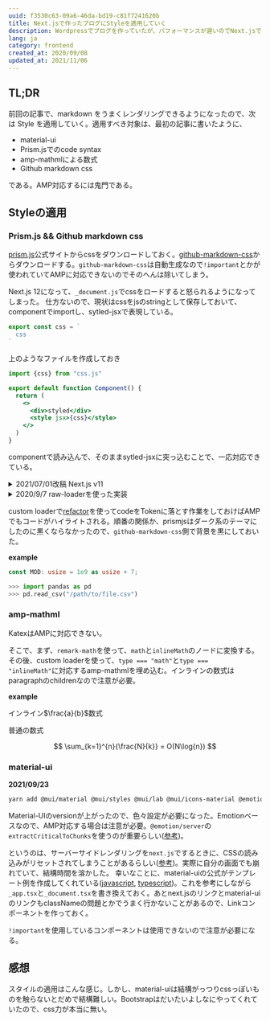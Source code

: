 ```yaml
---
uuid: f3530c63-09a6-46da-bd19-c81f7241620b
title: Next.jsで作ったブログにStyleを適用していく
description: Wordpressでブログを作っていたが、パフォーマンスが遅いのでNext.jsで作り直した。markdwonでレンダリングできるようになったので、Styleを適用していく。
lang: ja
category: frontend
created_at: 2020/09/08
updated_at: 2021/11/06
---
```


## TL;DR

前回の記事で、markdown をうまくレンダリングできるようになったので、次は Style を適用していく。適用すべき対象は、最初の記事に書いたように、

- material-ui
- Prism.jsでのcode syntax
- amp-mathmlによる数式
- Github markdown css

である。AMP対応するには鬼門である。

## Styleの適用

### Prism.js && Github markdown css

[prism.js](https://prismjs.com)公式サイトからcssをダウンロードしておく。[github-markdown-css](https://github.com/sindresorhus/github-markdown-css)からダウンロードする。`github-markdown-css`は自動生成なので`!important`とかが使われていてAMPに対応できないのでそのへんは除いてしまう。

Next.js 12になって、`_document.js`でcssをロードすると怒られるようになってしまった。
仕方ないので、現状はcssをjsのstringとして保存しておいて、componentでimportし、sytled-jsxで表現している。

```js:title=css.js
export const css = `
  css
`
```

上のようなファイルを作成しておき

```jsx:title=component.jsx
import {css} from "css.js"

export default function Component() {
  return (
    <>
      <div>styled</div>
      <style jsx>{css}</style>
    </>
  )
}
```

componentで読み込んで、そのままsytled-jsxに突っ込むことで、一応対応できている。

<details>
<summary>2021/07/01改稿 Next.js v11</summary>


webpack5を使っていると`asset modules`を使うことで`raw-loader`の機能が実装できる。まずは`next.config.js`に設定を書く。フルAMPなので、cssをimportすることは想定していない。

```js:title=next.config.js
module.exports = {
  webpack(config, options) {
    config.module.rules.push({
      test: /\.css/,
      resourceQuery: /raw/,
      type: 'asset/source'
    })
    return config
  },
}
```

これでcssファイルを`raw-loader`のように読み込める。

```js:title=_document.js
import React from "react";
import Document, { Html, Head, Main, NextScript } from "next/document";
import { ServerStyleSheets } from "@material-ui/core/styles";

import theme from "@libs/theme";

// @ts-ignore
import css from "../styles/github_markdown.css?raw";
// @ts-ignore
import prismCss from "../styles/prism.css?raw";
// @ts-ignore
import globalCss from "../styles/global.css?raw";

export default class MyDocument extends Document {
  render() {
    return (
      <Html lang="ja">
        <Head>
          {/* PWA primary color */}
          <meta name="theme-color" content={theme.palette.primary.main} />
        </Head>
        <body>
          <Main />
          <NextScript />
        </body>
      </Html>
    );
  }
}

// `getInitialProps` belongs to `_document` (instead of `_app`),
// it's compatible with server-side generation (SSG).
MyDocument.getInitialProps = async (ctx) => {
  const sheets = new ServerStyleSheets();
  const originalRenderPage = ctx.renderPage;

  ctx.renderPage = () =>
    originalRenderPage({
      enhanceApp: (App) => (props) => sheets.collect(<App {...props} />),
    });

  const initialProps = await Document.getInitialProps(ctx);

  return {
    ...initialProps,
    // Styles fragment is rendered after the app and page rendering finish.
    styles: [
      ...React.Children.toArray(initialProps.styles),
      <style
        key="custom"
        dangerouslySetInnerHTML={{
          __html: `${globalCss}\n${css}\n${prismCss}`,
        }}
      />,
      sheets.getStyleElement(),
    ],
  };
};
```
</details>

<details>
  <summary>2020/9/7 raw-loaderを使った実装</summary>
そのあと、raw-loaderを使ってcssを_app.tsxでimportして、直接埋め込む。できるならMarkdownのページだけで読み込みたいが...

ちょっとmaterial-ui成分も入ってしまっているが、`_document.js`は以下の感じ。

```js:title=_document.js
import React from "react";
import Document, { Html, Head, Main, NextScript } from "next/document";
import { ServerStyleSheets } from "@material-ui/core/styles";

import theme from "@libs/theme";

// @ts-ignore
import css from "!!raw-loader!../styles/github_markdown.css";
// @ts-ignore
import prismCss from "!!raw-loader!../styles/prism.css";
// @ts-ignore
import globalCss from "!!raw-loader!../styles/global.css";

export default class MyDocument extends Document {
  render() {
    return (
      <Html lang="ja">
        <Head>
          {/* PWA primary color */}
          <meta name="theme-color" content={theme.palette.primary.main} />
        </Head>
        <body>
          <Main />
          <NextScript />
        </body>
      </Html>
    );
  }
}

// `getInitialProps` belongs to `_document` (instead of `_app`),
// it's compatible with server-side generation (SSG).
MyDocument.getInitialProps = async (ctx) => {
  const sheets = new ServerStyleSheets();
  const originalRenderPage = ctx.renderPage;

  ctx.renderPage = () =>
    originalRenderPage({
      enhanceApp: (App) => (props) => sheets.collect(<App {...props} />),
    });

  const initialProps = await Document.getInitialProps(ctx);

  return {
    ...initialProps,
    // Styles fragment is rendered after the app and page rendering finish.
    styles: [
      ...React.Children.toArray(initialProps.styles),
      <style
        key="custom"
        dangerouslySetInnerHTML={{
          __html: `${globalCss}\n${css}\n${prismCss}`,
        }}
      />,
      sheets.getStyleElement(),
    ],
  };
};
```
</details>


custom loaderで[refactor](https://github.com/wooorm/refractor)を使ってcodeをTokenに落とす作業をしておけばAMPでもコードがハイライトされる。順番の関係か、prismjsはダーク系のテーマにしたのに黒くならなかったので、`github-markdown-css`側で背景を黒にしておいた。

**example**

```rust
const MOD: usize = 1e9 as usize + 7;
```

```python
>>> import pandas as pd
>>> pd.read_csv("/path/to/file.csv")
```

### amp-mathml

KatexはAMPに対応できない。

そこで、まず、`remark-math`を使って、`math`と`inlineMath`のノードに変換する。その後、custom loaderを使って、`type === "math"`と`type === "inlineMath"`に対応するamp-mathmlを埋め込む。インラインの数式はparagraphのchildrenなので注意が必要。

**example**

インライン$\frac{a}{b}$数式

普通の数式

$$
\sum_{k=1}^{n}{\frac{N}{k}} = O(N\log{n})
$$

### material-ui

**2021/09/23**

```bash
yarn add @mui/material @mui/styles @mui/lab @mui/icons-material @emotion/react @emotion/styled @emotion/server
```

Material-UIのversionが上がったので、色々設定が必要になった。Emotionベースなので、AMP対応する場合は注意が必要。`@emotion/server`の`extractCriticalToChunks`を使うのが重要らしい([参考](https://spectrum.chat/emotion/development/emotion-with-amp-pages~710d31dc-1cec-4f38-b39a-6a4110a03859))。

というのは、サーバーサイドレンダリングを`next.js`でするときに、CSSの読み込みがリセットされてしまうことがあるらしい([参考](https://blog.narumium.net/2020/01/29/next-js-with-material-uiでスタイルが崩れる/))。実際に自分の画面でも崩れていて、結構時間を溶かした。
幸いなことに、material-uiの公式がテンプレート例を作成してくれている([javascript](https://github.com/mui-org/material-ui/tree/master/examples/nextjs), [typescript](https://github.com/mui-org/material-ui/tree/master/examples/nextjs-with-typescript))。これを参考にしながら`_app.tsx`と`_document.tsx`を書き換えておく。あとnext.jsのリンクとmaterial-uiのリンクもclassNameの問題とかでうまく行かないことがあるので、Linkコンポーネントを作っておく。

`!important`を使用しているコンポーネントは使用できないので注意が必要になる。

## 感想

スタイルの適用はこんな感じ。しかし、material-uiは結構がっつりcssっぽいものを触らないとだめで結構難しい。Bootstrapはだいたいよしなにやってくれていたので、css力が本当に無い。